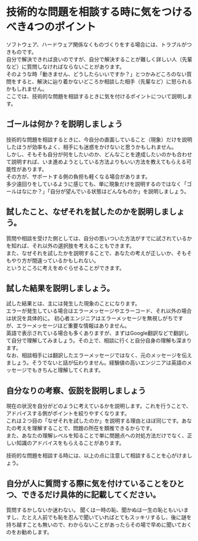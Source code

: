 # 技術的な問題を相談する時に気をつけるべき4つのポイント
ソフトウェア、ハードウェア関係なくものづくりをする場合には、トラブルがつきものです。  
自分で解決できれば良いのですが、自分で解決することが難しく詳しい人（先輩など）に質問しなければならないことがあります。  
そのような時「動きません、どうしたらいいですか？」とつかみどころのない質問をすると、解決に辿り着かないどころか相談した相手（先輩など）に怒られるかもしれません。  
ここでは、技術的な問題を相談するときに気を付けるポイントについて説明します。
## ゴールは何か？を説明しましょう
技術的な問題を相談するときに、今自分の直面していること（現象）だけを説明したほうが効率もよく、相手にも迷惑をかけないと思うかもしれません。  
しかし、そもそも自分が何をしたいのか、どんなことを達成したいのかも合わせて説明すれば、いま進めようとしている方法よりもいい方法を教えてもらえる可能性があります。  
その方が、サポートする側の負担も軽くなる場合があります。  
多少遠回りをしているように感じても、単に現象だけを説明するのではなく「ゴールはなにか？」「自分が望んでいる状態はどんなものか」を説明しましょう。
## 試したこと、なぜそれを試したのかを説明しましょう。
質問や相談を受けた側としては、自分の思いついた方法がすでに試されているかを知れば、それ以外の選択肢を考えることもできます。  
また、なぜそれを試したかを説明することで、あなたの考えが正しいか、そもそもやり方が間違っているかもしれない。  
というところに考えをめぐらせることができます。
## 試した結果を説明しましょう。
試した結果とは、主には発生した現象のことになります。  
エラーが発生している場合はエラーメッセージやエラーコード、それ以外の場合は状況を具体的に。 
 初心者エンジニアはエラーメッセージを無視しがちですが、エラーメッセージほど重要な情報はありません。  
 英語で表示されている場合も多くありますが、まずはGoogle翻訳などで翻訳して自分で理解してみましょう。その上で、相談に行くと自分自身の理解も深まります。  
 なお、相談相手には翻訳したエラーメッセージではなく、元のメッセージを伝えましょう。そうでないと話が伝わりません。経験値の高いエンジニアは英語のメッセージでもきちんと理解してくれます。
## 自分なりの考察、仮説を説明しましょう
現在の状況を自分がどのように考えているかを説明します。これを行うことで、アドバイスする側がポイントを絞りやすくなります。  
これは２つ目の「なぜそれを試したのか」を説明する理由とほぼ同じです。あなたの考えを理解することで、問題の所在を類推できるからです。  
また、あなたの理解レベルを知ることで単に問題点への対処方法だけでなく、正しい知識のアドバイスをもらえることがあります。
  
  
技術的な問題を相談する時には、以上の点に注意して相談することを心がけましょう。
## 自分が人に質問する際に気を付けていることをひとつ、できるだけ具体的に記載してください。
質問するかしないか迷わない。  聞くは一時の恥、聞かぬは一生の恥ともいいますし、たとえ人前でも恥を忍んで聞いていればとてもスッキリするし、後に謎を持ち越すことも無いので、わからないことがあったらその場で早めに聞いておくのをお勧めします。